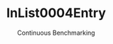 ---
layout: docu
title: InList0004Entry
subtitle: Continuous Benchmarking
selected: In
expanded: Benchmarking
benchmark: /individual_results/InList0004Entry.html
---